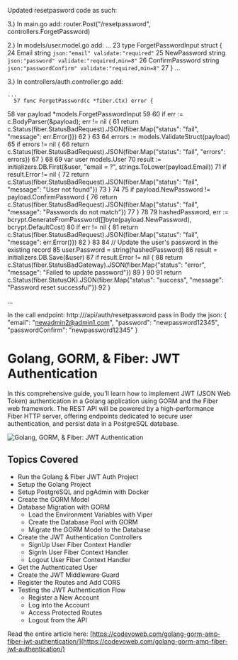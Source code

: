 Updated resetpasword code as such:

3.) In main.go add:
    router.Post("/resetpassword", controllers.ForgetPassword)
    
2.) In models/user.model.go add:
    ...
     23 type ForgetPasswordInput struct {
     24         Email           string `json:"email" validate:"required"`
     25         NewPassword     string `json:"password" validate:"required,min=8"`
     26         ConfirmPassword string `json:"passwordConfirm" validate:"required,min=8"`
     27 }
     ...
     
 3.) In controllers/auth.controller.go add:
 
    ...
      57 func ForgetPassword(c *fiber.Ctx) error {
 58         var payload *models.ForgetPasswordInput
 59 
 60         if err := c.BodyParser(&payload); err != nil {
 61                 return c.Status(fiber.StatusBadRequest).JSON(fiber.Map{"status": "fail", "message": err.Error()})
 62         }
 63 
 64         errors := models.ValidateStruct(payload)
 65         if errors != nil {
 66                 return c.Status(fiber.StatusBadRequest).JSON(fiber.Map{"status": "fail", "errors": errors})
 67         }
 68 
 69         var user models.User
 70         result := initializers.DB.First(&user, "email = ?", strings.ToLower(payload.Email))
 71         if result.Error != nil {
 72                 return c.Status(fiber.StatusBadRequest).JSON(fiber.Map{"status": "fail", "message": "User not found"})
 73         }
74 
 75         if payload.NewPassword != payload.ConfirmPassword {
 76                 return c.Status(fiber.StatusBadRequest).JSON(fiber.Map{"status": "fail", "message": "Passwords do not match"})
 77         }
 78 
 79         hashedPassword, err := bcrypt.GenerateFromPassword([]byte(payload.NewPassword), bcrypt.DefaultCost)
 80         if err != nil {
 81                 return c.Status(fiber.StatusBadRequest).JSON(fiber.Map{"status": "fail", "message": err.Error()})
 82         }
 83 
 84         // Update the user's password in the existing record
 85         user.Password = string(hashedPassword)
 86         result = initializers.DB.Save(&user)
 87         if result.Error != nil {
 88                 return c.Status(fiber.StatusBadGateway).JSON(fiber.Map{"status": "error", "message": "Failed to update password"})
 89         }
 90 
 91         return c.Status(fiber.StatusOK).JSON(fiber.Map{"status": "success", "message": "Password reset successful"})
 92 }
 
  ...
  
  
  In the call endpoint: http://<your-url>/api/auth/resetpassword
  pass in Body the json: {
    "email": "newadmin2@admin1.com",
    "password": "newpassword12345",
    "passwordConfirm": "newpassword12345"
}
    

# Golang, GORM, & Fiber: JWT Authentication

In this comprehensive guide, you'll learn how to implement JWT (JSON Web Token) authentication in a Golang application using GORM and the Fiber web framework. The REST API will be powered by a high-performance Fiber HTTP server, offering endpoints dedicated to secure user authentication, and persist data in a PostgreSQL database.

![Golang, GORM, & Fiber: JWT Authentication](https://codevoweb.com/wp-content/uploads/2023/01/Golang-GORM-Fiber-JWT-Authentication.webp)

## Topics Covered

- Run the Golang & Fiber JWT Auth Project
- Setup the Golang Project
- Setup PostgreSQL and pgAdmin with Docker
- Create the GORM Model
- Database Migration with GORM
    - Load the Environment Variables with Viper
    - Create the Database Pool with GORM
    - Migrate the GORM Model to the Database
- Create the JWT Authentication Controllers
    - SignUp User Fiber Context Handler
    - SignIn User Fiber Context Handler
    - Logout User Fiber Context Handler
- Get the Authenticated User
- Create the JWT Middleware Guard
- Register the Routes and Add CORS
- Testing the JWT Authentication Flow
    - Register a New Account
    - Log into the Account
    - Access Protected Routes
    - Logout from the API


Read the entire article here: [https://codevoweb.com/golang-gorm-amp-fiber-jwt-authentication/](https://codevoweb.com/golang-gorm-amp-fiber-jwt-authentication/)


